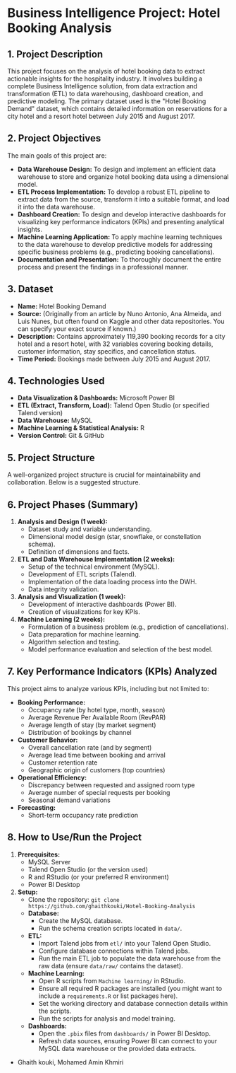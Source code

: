 # Business Intelligence Project: Hotel Booking Analysis

## 1. Project Description

This project focuses on the analysis of hotel booking data to extract actionable insights for the hospitality industry. It involves building a complete Business Intelligence solution, from data extraction and transformation (ETL) to data warehousing, dashboard creation, and predictive modeling. The primary dataset used is the "Hotel Booking Demand" dataset, which contains detailed information on reservations for a city hotel and a resort hotel between July 2015 and August 2017.

## 2. Project Objectives

The main goals of this project are:

* **Data Warehouse Design:** To design and implement an efficient data warehouse to store and organize hotel booking data using a dimensional model.
* **ETL Process Implementation:** To develop a robust ETL pipeline to extract data from the source, transform it into a suitable format, and load it into the data warehouse.
* **Dashboard Creation:** To design and develop interactive dashboards for visualizing key performance indicators (KPIs) and presenting analytical insights.
* **Machine Learning Application:** To apply machine learning techniques to the data warehouse to develop predictive models for addressing specific business problems (e.g., predicting booking cancellations).
* **Documentation and Presentation:** To thoroughly document the entire process and present the findings in a professional manner.

## 3. Dataset

* **Name:** Hotel Booking Demand
* **Source:** (Originally from an article by Nuno Antonio, Ana Almeida, and Luis Nunes, but often found on Kaggle and other data repositories. You can specify your exact source if known.)
* **Description:** Contains approximately 119,390 booking records for a city hotel and a resort hotel, with 32 variables covering booking details, customer information, stay specifics, and cancellation status.
* **Time Period:** Bookings made between July 2015 and August 2017.

## 4. Technologies Used

* **Data Visualization & Dashboards:** Microsoft Power BI
* **ETL (Extract, Transform, Load):** Talend Open Studio (or specified Talend version)
* **Data Warehouse:** MySQL
* **Machine Learning & Statistical Analysis:** R
* **Version Control:** Git & GitHub

## 5. Project Structure

A well-organized project structure is crucial for maintainability and collaboration. Below is a suggested structure.

## 6. Project Phases (Summary)

1.  **Analysis and Design (1 week):**
    * Dataset study and variable understanding.
    * Dimensional model design (star, snowflake, or constellation schema).
    * Definition of dimensions and facts.
2.  **ETL and Data Warehouse Implementation (2 weeks):**
    * Setup of the technical environment (MySQL).
    * Development of ETL scripts (Talend).
    * Implementation of the data loading process into the DWH.
    * Data integrity validation.
3.  **Analysis and Visualization (1 week):**
    * Development of interactive dashboards (Power BI).
    * Creation of visualizations for key KPIs.
4.  **Machine Learning (2 weeks):**
    * Formulation of a business problem (e.g., prediction of cancellations).
    * Data preparation for machine learning.
    * Algorithm selection and testing.
    * Model performance evaluation and selection of the best model.

## 7. Key Performance Indicators (KPIs) Analyzed

This project aims to analyze various KPIs, including but not limited to:

* **Booking Performance:**
    * Occupancy rate (by hotel type, month, season)
    * Average Revenue Per Available Room (RevPAR)
    * Average length of stay (by market segment)
    * Distribution of bookings by channel
* **Customer Behavior:**
    * Overall cancellation rate (and by segment)
    * Average lead time between booking and arrival
    * Customer retention rate
    * Geographic origin of customers (top countries)
* **Operational Efficiency:**
    * Discrepancy between requested and assigned room type
    * Average number of special requests per booking
    * Seasonal demand variations
* **Forecasting:**
    * Short-term occupancy rate prediction

## 8. How to Use/Run the Project

1.  **Prerequisites:**
    * MySQL Server
    * Talend Open Studio (or the version used)
    * R and RStudio (or your preferred R environment)
    * Power BI Desktop
2.  **Setup:**
    * Clone the repository: `git clone https://github.com/ghaithkouki/Hotel-Booking-Analysis`
    * **Database:**
        * Create the MySQL database.
        * Run the schema creation scripts located in `data/`.
    * **ETL:**
        * Import Talend jobs from `etl/` into your Talend Open Studio.
        * Configure database connections within Talend jobs.
        * Run the main ETL job to populate the data warehouse from the raw data (ensure `data/raw/` contains the dataset).
    * **Machine Learning:**
        * Open R scripts from `Machine learning/` in RStudio.
        * Ensure all required R packages are installed (you might want to include a `requirements.R` or list packages here).
        * Set the working directory and database connection details within the scripts.
        * Run the scripts for analysis and model training.
    * **Dashboards:**
        * Open the `.pbix` files from `dashboards/` in Power BI Desktop.
        * Refresh data sources, ensuring Power BI can connect to your MySQL data warehouse or the provided data extracts.






* Ghaith kouki, Mohamed Amin Khmiri
